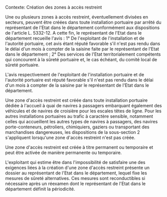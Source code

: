 Contexte: Création des zones à accès restreint

Une ou plusieurs zones à accès restreint, éventuellement divisées en secteurs, peuvent être créées dans toute installation portuaire par arrêté du représentant de l'Etat dans le département conformément aux dispositions de l'article L. 5332-12. A cette fin, le représentant de l'Etat dans le département recueille l'avis : 1° De l'exploitant de l'installation et de l'autorité portuaire, cet avis étant réputé favorable s'il n'est pas rendu dans le délai d'un mois à compter de la saisine faite par le représentant de l'Etat dans le département ; 2° Des services de l'Etat territorialement compétents qui concourent à la sûreté portuaire et, le cas échéant, du comité local de sûreté portuaire.

L'avis respectivement de l'exploitant de l'installation portuaire et de l'autorité portuaire est réputé favorable s'il n'est pas rendu dans le délai d'un mois à compter de la saisine par le représentant de l'Etat dans le département.

Une zone d'accès restreint est créée dans toute installation portuaire dédiée à l'accueil à quai de navires à passagers embarquant également des véhicules et de navires de croisière pour les escales têtes de ligne. Pour les autres installations portuaires au trafic à caractère sensible, notamment celles qui accueillent les autres types de navires à passagers, des navires porte-conteneurs, pétroliers, chimiquiers, gaziers ou transportant des marchandises dangereuses, les dispositions de la sous-section 2 s'appliquent lorsqu'une zone d'accès restreint n'est pas créée.

Une zone d'accès restreint est créée à titre permanent ou temporaire et peut être activée de manière permanente ou temporaire.

L'exploitant qui estime être dans l'impossibilité de satisfaire une des exigences liées à la création d'une zone d'accès restreint présente un dossier au représentant de l'Etat dans le département, lequel fixe les mesures de sûreté alternatives. Ces mesures sont reconductibles si nécessaire après un réexamen dont le représentant de l'Etat dans le département définit la périodicité.